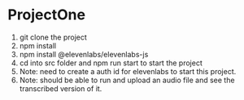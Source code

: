# ProjectOne

1. git clone the project 
2. npm install
3. npm install @elevenlabs/elevenlabs-js
4. cd into src folder and npm run start to start the project
5. Note: need to create a auth id for elevenlabs to start this project.
6. Note: should be able to run and upload an audio file and see the transcribed version of it. 
